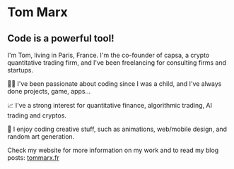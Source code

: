 # Tom Marx

## Code is a powerful tool!

I'm Tom, living in Paris, France.
I'm the co-founder of capsa, a crypto quantitative trading firm, and I've been freelancing for consulting firms and startups.

👨‍💻  I've been passionate about coding since I was a child, and I've always done projects, game, apps...

📈  I've a strong interest for quantitative finance, algorithmic trading, AI trading and cryptos.

🎨  I enjoy coding creative stuff, such as animations, web/mobile design, and random art generation.

Check my website for more information on my work and to read my blog posts: [tommarx.fr](https://tommarx.fr)
